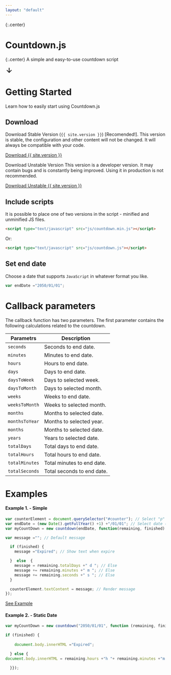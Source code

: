 ```yaml
---
layout: "default"
---
```

{:.center}
# Countdown.js

{:.center}
A simple and easy-to-use countdown script
<div class="center-button">
<a href="#getting-Started" class="button">
<svg height="24" viewBox="0 0 24 24" width="24"><path d="M0 0h24v24H0V0z" fill="none"/><path d="M20 12l-1.41-1.41L13 16.17V4h-2v12.17l-5.58-5.59L4 12l8 8 8-8z"/></svg>
</a>
</div>

# Getting Started
Learn how to easily start using Countdown.js

## Download
Download Stable Version (`{{ site.version }}`) [Recomended!].
This version is stable, the configuration and other content will not be changed. It will always be compatible with your code.

<a href="{{ site.baseurl }}/download/{{ site.version }}/countdown.min.js" target="_blank" class="button">Download {{ site.version }}</a>

Download Unstable Version
This version is a developer version. It may contain bugs and is constantly being improved. Using it in production is not recommended.

<a href="{{ site.baseurl }}/download/countdown.min.js" target="_blank" class="button">Download Unstable {{ site.version }}</a>

## Include scripts
It is possible to place one of two versions in the script - minified and unminified JS files.
```html
<script type="text/javascript" src="js/countdown.min.js"></script>
```
Or:
```html
<script type="text/javascript" src="js/countdown.js"></script>
```
## Set end date
Choose a date that supports `JavaScript` in whatever format you like.
```javascript
var endDate ="2050/01/01";
```

# Callback parameters
The callback function has two parameters.
The first parameter contains the following calculations related to the countdown.

| **Parametrs** | **Description** |
|---------------|-----------------|
| `seconds` | Seconds to end date. |
| `minutes` | Minutes to end date. |
| `hours` | Hours to end date. |
| `days` | Days to end date. |
| `daysToWeek` | Days to selected week. |
| `daysToMonth` | Days to selected month. |
| `weeks` | Weeks to end date. |
| `weeksToMonth` | Weeks to selected month. |
| `months` | Months to selected date. |
| `monthsToYear` | Months to selected year. |
| `months` | Months to selected date. |
| `years` | Years to selected date.  |
| `totalDays` | Total days to end date. |
| `totalHours` | Total hours to end date. |
| `totalMinutes` | Total minutes to end date. |
| `totalSeconds` | Total seconds to end date. |

# Examples

#### Example 1. - Simple

```javascript
var counterElement = document.querySelector("#counter"); // Select "p" with "counter" ID
var endDate = (new Date().getFullYear() +1) +"/01/01"; // Select date (Default javascript date format)
var myCountDown = new countdown(endDate, function(remaining, finished) { // Setup countdown

var message =""; // Default message

  if (finished) {
    message ="Expired"; // Show text when expire

  }  else  {
    message = remaining.totalDays +" d "; // Else
    message += remaining.minutes +" m "; // Else
    message += remaining.seconds +" s "; // Else
  }

  counterElement.textContent = message; // Render message
});
```

<a href="{{ site.baseurl }}/examples/simple" target="_blank" class="button">See Example</a>
#### Example 2. - Static Date

```javascript
var myCountDown = new countdown("2050/01/01", function (remaining, finished) {

if (finished) {
    
    document.body.innerHTML ="Expired";

  } else {
document.body.innerHTML = remaining.hours +"h "+ remaining.minutes +"m "+ remaining.seconds +"s";

  }});
```